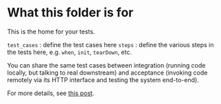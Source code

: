 # What this folder is for

This is the home for your tests.

`test_cases` : define the test cases here
`steps` : define the various steps in the tests here, e.g. `when`, `init`, `tearDown`, etc.

You can share the same test cases between integration (running code locally, but talking to real downstream) and acceptance (invoking code remotely via its HTTP interface and testing the system end-to-end).

For more details, see [this post](https://hackernoon.com/yubls-road-to-serverless-part-2-testing-and-ci-cd-72b2e583fe64).